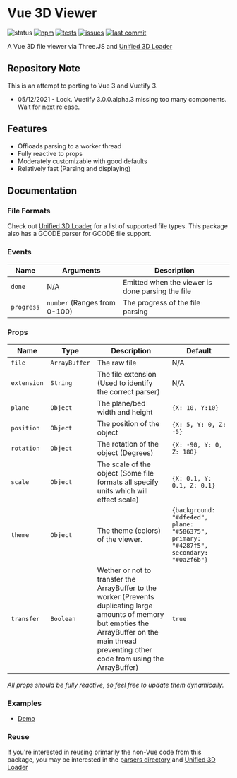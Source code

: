 # Vue 3D Viewer
![status](https://img.shields.io/badge/status-release-brightgreen)
[![npm](https://img.shields.io/npm/v/vue-3d-viewer)](https://npmjs.com/package/vue-3d-viewer)
[![tests](https://img.shields.io/github/workflow/status/Cloud-CNC/vue-3d-viewer/Tests?label=tests)](https://github.com/Cloud-CNC/vue-3d-viewer/actions)
[![issues](https://img.shields.io/github/issues/Cloud-CNC/vue-3d-viewer)](https://github.com/Cloud-CNC/vue-3d-viewer/issues)
[![last commit](https://img.shields.io/github/last-commit/Cloud-CNC/vue-3d-viewer)](https://github.com/Cloud-CNC/vue-3d-viewer/commits/master)

A Vue 3D file viewer via Three.JS and [Unified 3D Loader](https://github.com/Cloud-CNC/unified-3d-loader)

## Repository Note
This is an attempt to porting to Vue 3 and Vuetify 3. 
* 05/12/2021 - Lock. Vuetify 3.0.0.alpha.3 missing too many components. Wait for next release.

## Features
* Offloads parsing to a worker thread
* Fully reactive to props
* Moderately customizable with good defaults
* Relatively fast (Parsing and displaying)

## Documentation
### File Formats
Check out [Unified 3D Loader](https://github.com/Cloud-CNC/unified-3d-loader#file-formats) for a list of supported file types. This package also has a GCODE parser for GCODE file support.

### Events
Name | Arguments | Description
--- | --- | ---
`done` | N/A | Emitted when the viewer is done parsing the file
`progress` | `number` (Ranges from 0-100) | The progress of the file parsing

### Props
Name | Type | Description | Default
--- | --- | --- | ---
`file` | `ArrayBuffer` | The raw file | N/A
`extension` | `String` | The file extension (Used to identify the correct parser) | N/A
`plane` | `Object` | The plane/bed width and height | `{X: 10, Y:10}`
`position` | `Object` | The position of the object | `{X: 5, Y: 0, Z: -5}`
`rotation` | `Object` | The rotation of the object (Degrees) | `{X: -90, Y: 0, Z: 180}`
`scale` | `Object` | The scale of the object (Some file formats all specify units which will effect scale) | `{X: 0.1, Y: 0.1, Z: 0.1}`
`theme` | `Object` | The theme (colors) of the viewer. | `{background: "#dfe4ed", plane: "#586375", primary: "#4287f5", secondary: "#0a2f6b"}`
`transfer` | `Boolean` | Wether or not to transfer the ArrayBuffer to the worker (Prevents duplicating large amounts of memory but empties the ArrayBuffer on the main thread preventing other code from using the ArrayBuffer) | `true`
*All props should be fully reactive, so feel free to update them dynamically.*

### Examples
* [Demo](./src/demo)

### Reuse
If you're interested in reusing primarily the non-Vue code from this package, you may be interested in the [parsers directory](./src/parsers) and [Unified 3D Loader](https://github.com/Cloud-CNC/unified-3d-loader)